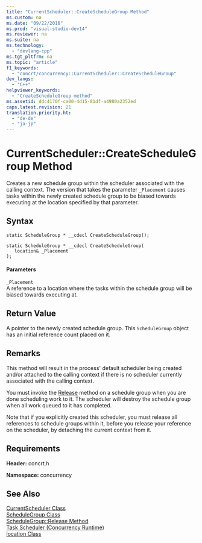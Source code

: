 ```yaml
---
title: "CurrentScheduler::CreateScheduleGroup Method"
ms.custom: na
ms.date: "09/22/2016"
ms.prod: "visual-studio-dev14"
ms.reviewer: na
ms.suite: na
ms.technology: 
  - "devlang-cpp"
ms.tgt_pltfrm: na
ms.topic: "article"
f1_keywords: 
  - "concrt/concurrency::CurrentScheduler::CreateScheduleGroup"
dev_langs: 
  - "C++"
helpviewer_keywords: 
  - "CreateScheduleGroup method"
ms.assetid: ddc4170f-ca00-4d15-81df-a4980a2352ed
caps.latest.revision: 21
translation.priority.ht: 
  - "de-de"
  - "ja-jp"
---
```

# CurrentScheduler::CreateScheduleGroup Method
Creates a new schedule group within the scheduler associated with the calling context. The version that takes the parameter `_Placement` causes tasks within the newly created schedule group to be biased towards executing at the location specified by that parameter.  
  
## Syntax  
  
```  
static ScheduleGroup * __cdecl CreateScheduleGroup();  
  
static ScheduleGroup * __cdecl CreateScheduleGroup(  
   location& _Placement  
);  
```  
  
#### Parameters  
 `_Placement`  
 A reference to a location where the tasks within the schedule group will be biased towards executing at.  
  
## Return Value  
 A pointer to the newly created schedule group. This `ScheduleGroup` object has an initial reference count placed on it.  
  
## Remarks  
 This method will result in the process' default scheduler being created and/or attached to the calling context if there is no scheduler currently associated with the calling context.  
  
 You must invoke the [Release](../vs140/schedulegroup--release-method.md) method on a schedule group when you are done scheduling work to it. The scheduler will destroy the schedule group when all work queued to it has completed.  
  
 Note that if you explicitly created this scheduler, you must release all references to schedule groups within it, before you release your reference on the scheduler, by detaching the current context from it.  
  
## Requirements  
 **Header:** concrt.h  
  
 **Namespace:** concurrency  
  
## See Also  
 [CurrentScheduler Class](../vs140/currentscheduler-class.md)   
 [ScheduleGroup Class](../vs140/schedulegroup-class.md)   
 [ScheduleGroup::Release Method](../vs140/schedulegroup--release-method.md)   
 [Task Scheduler (Concurrency Runtime)](../vs140/task-scheduler--concurrency-runtime-.md)   
 [location Class](../vs140/location-class.md)